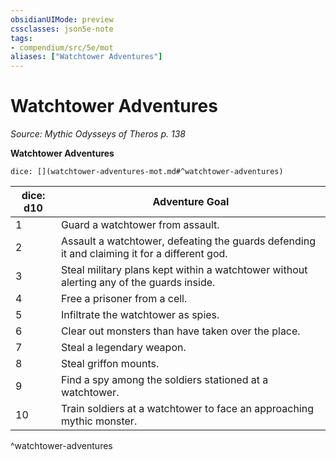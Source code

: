 ```yaml
---
obsidianUIMode: preview
cssclasses: json5e-note
tags:
- compendium/src/5e/mot
aliases: ["Watchtower Adventures"]
---
```

# Watchtower Adventures
*Source: Mythic Odysseys of Theros p. 138* 

**Watchtower Adventures**

`dice: [](watchtower-adventures-mot.md#^watchtower-adventures)`

| dice: d10 | Adventure Goal |
|-----------|----------------|
| 1 | Guard a watchtower from assault. |
| 2 | Assault a watchtower, defeating the guards defending it and claiming it for a different god. |
| 3 | Steal military plans kept within a watchtower without alerting any of the guards inside. |
| 4 | Free a prisoner from a cell. |
| 5 | Infiltrate the watchtower as spies. |
| 6 | Clear out monsters than have taken over the place. |
| 7 | Steal a legendary weapon. |
| 8 | Steal griffon mounts. |
| 9 | Find a spy among the soldiers stationed at a watchtower. |
| 10 | Train soldiers at a watchtower to face an approaching mythic monster. |
^watchtower-adventures